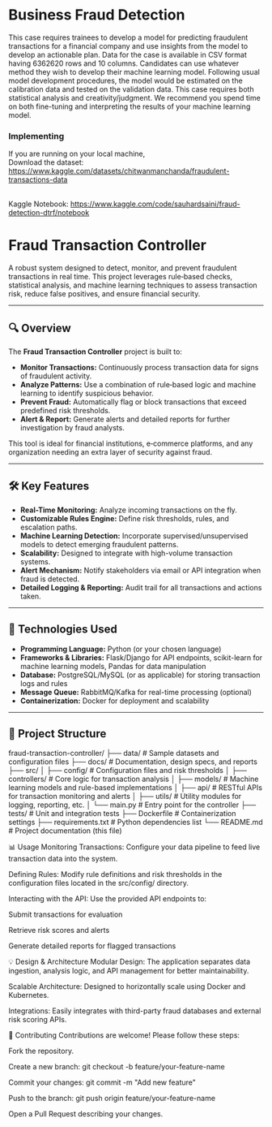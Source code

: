 # Business Fraud Detection 
This case requires trainees to develop a model for predicting fraudulent transactions for a financial company and use insights from the model to develop an actionable plan. Data for the case is available in CSV format having 6362620 rows and 10 columns. Candidates can use whatever method they wish to develop their machine learning model. Following usual model development procedures, the model would be estimated on the calibration data and tested on the validation data. This case requires both statistical analysis and creativity/judgment. We recommend you spend time on both fine-tuning and interpreting the results of your machine learning model.

### Implementing
If you are running on your local machine, 
<br>Download the dataset: https://www.kaggle.com/datasets/chitwanmanchanda/fraudulent-transactions-data

<br>Kaggle Notebook: https://www.kaggle.com/code/sauhardsaini/fraud-detection-dtrf/notebook
# Fraud Transaction Controller

A robust system designed to detect, monitor, and prevent fraudulent transactions in real time. This project leverages rule‑based checks, statistical analysis, and machine learning techniques to assess transaction risk, reduce false positives, and ensure financial security.

---

## 🔍 Overview

The **Fraud Transaction Controller** project is built to:
- **Monitor Transactions:** Continuously process transaction data for signs of fraudulent activity.
- **Analyze Patterns:** Use a combination of rule‑based logic and machine learning to identify suspicious behavior.
- **Prevent Fraud:** Automatically flag or block transactions that exceed predefined risk thresholds.
- **Alert & Report:** Generate alerts and detailed reports for further investigation by fraud analysts.

This tool is ideal for financial institutions, e‑commerce platforms, and any organization needing an extra layer of security against fraud.

---

## 🛠️ Key Features

- **Real-Time Monitoring:** Analyze incoming transactions on the fly.
- **Customizable Rules Engine:** Define risk thresholds, rules, and escalation paths.
- **Machine Learning Detection:** Incorporate supervised/unsupervised models to detect emerging fraudulent patterns.
- **Scalability:** Designed to integrate with high-volume transaction systems.
- **Alert Mechanism:** Notify stakeholders via email or API integration when fraud is detected.
- **Detailed Logging & Reporting:** Audit trail for all transactions and actions taken.

---

## 🚀 Technologies Used

- **Programming Language:** Python (or your chosen language)
- **Frameworks & Libraries:** Flask/Django for API endpoints, scikit-learn for machine learning models, Pandas for data manipulation
- **Database:** PostgreSQL/MySQL (or as applicable) for storing transaction logs and rules
- **Message Queue:** RabbitMQ/Kafka for real-time processing (optional)
- **Containerization:** Docker for deployment and scalability

---

## 📁 Project Structure

fraud-transaction-controller/
├── data/ # Sample datasets and configuration files
├── docs/ # Documentation, design specs, and reports
├── src/
│ ├── config/ # Configuration files and risk thresholds
│ ├── controllers/ # Core logic for transaction analysis
│ ├── models/ # Machine learning models and rule-based implementations
│ ├── api/ # RESTful APIs for transaction monitoring and alerts
│ ├── utils/ # Utility modules for logging, reporting, etc.
│ └── main.py # Entry point for the controller
├── tests/ # Unit and integration tests
├── Dockerfile # Containerization settings
├── requirements.txt # Python dependencies list
└── README.md # Project documentation (this file)

📊 Usage
Monitoring Transactions: Configure your data pipeline to feed live transaction data into the system.

Defining Rules: Modify rule definitions and risk thresholds in the configuration files located in the src/config/ directory.

Interacting with the API: Use the provided API endpoints to:

Submit transactions for evaluation

Retrieve risk scores and alerts

Generate detailed reports for flagged transactions

💡 Design & Architecture
Modular Design: The application separates data ingestion, analysis logic, and API management for better maintainability.

Scalable Architecture: Designed to horizontally scale using Docker and Kubernetes.

Integrations: Easily integrates with third-party fraud databases and external risk scoring APIs.


🤝 Contributing
Contributions are welcome! Please follow these steps:

Fork the repository.

Create a new branch: git checkout -b feature/your-feature-name

Commit your changes: git commit -m "Add new feature"

Push to the branch: git push origin feature/your-feature-name

Open a Pull Request describing your changes.
